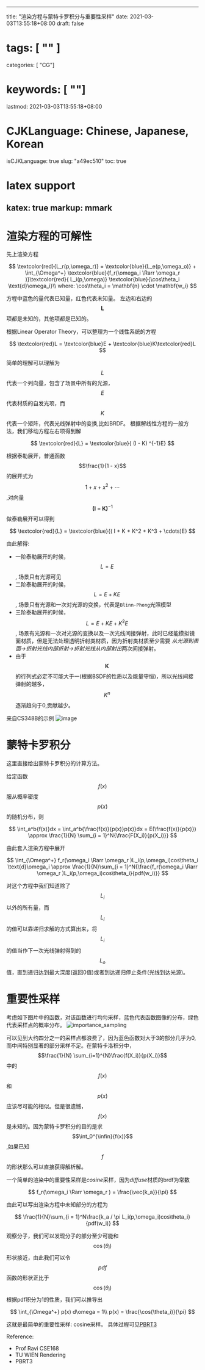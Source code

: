 
---
title: "渲染方程与蒙特卡罗积分与重要性采样"
date: 2021-03-03T13:55:18+08:00
draft: false
# tags: [ "" ]
categories: [ "CG"]
# keywords: [ ""]
lastmod: 2021-03-03T13:55:18+08:00
# CJKLanguage: Chinese, Japanese, Korean
isCJKLanguage: true
slug: "a49ec510"
toc: true
# latex support
katex: true 
markup: mmark
---

# 渲染方程的可解性
先上渲染方程

$$
\textcolor{red}{L_r(p,\omega_r)} = \textcolor{blue}{L_e(p,\omega_o)} + \int_{\Omega^+} \textcolor{blue}{f_r(\omega_i \Rarr \omega_r )}\textcolor{red}{ L_i(p,\omega)} \textcolor{blue}{\cos\theta_i \text{d}\omega_i}\\
where:
\cos\theta_i = \mathbf{n} \cdot \mathbf{w_i}
$$

方程中蓝色的量代表已知量，红色代表未知量。
左边和右边的$$\mathbf{L}$$项都是未知的，其他项都是已知的。

根据Linear Operator Theory，可以整理为一个线性系统的方程

$$
\textcolor{red}L = \textcolor{blue}E + \textcolor{blue}K\textcolor{red}L
$$

简单的理解可以理解为$$L$$代表一个列向量，包含了场景中所有的光源，$$E$$代表材质的自发光项，而$$K$$代表一个矩阵，代表光线弹射中的变换,比如BRDF。
根据解线性方程的一般方法，我们移动方程左右项得到解

$$
\textcolor{red}{L} = \textcolor{blue}{ (I - K) ^{-1}E}
$$

根据泰勒展开，普通函数$$\frac{1}{1 - x}$$的展开式为$$ 1 + x + x^2 + \cdots$$,对向量$$ \mathbf{( I - K)} ^ {-1}$$做泰勒展开可以得到

$$
\textcolor{red}{L} = \textcolor{blue}{( I + K + K^2 + K^3 + \cdots)E}
$$

由此解得:
- 一阶泰勒展开的时候，$$ L = E$$, 场景只有光源可见
- 二阶泰勒展开的时候，$$ L = E + KE$$, 场景只有光源和一次对光源的变换，代表是`Blinn-Phong`光照模型
- 三阶泰勒展开的时候，$$ L = E + KE + K^2 E$$, 场景有光源和一次对光源的变换以及一次光线间接弹射，此时已经能模拟镜面材质，但是无法处理透明折射类材质，因为折射类材质至少需要 *从光源到表面->折射光线内部折射->折射光线从内部射出*两次间接弹射。
- 由于$$\mathbf{K}$$的行列式必定不可能大于一(根据BSDF的性质以及能量守恒)，所以光线间接弹射的越多，$$K^n$$逐渐趋向于0,贡献越少。

来自CS348B的示例
![image](/image/rendering_equation_taylor.png)


# 蒙特卡罗积分

这里直接给出蒙特卡罗积分的计算方法。

给定函数$$f(x)$$服从概率密度$$p(x)$$的随机分布，则

$$
\int_a^b{f(x)}dx = \int_a^b{\frac{f(x)}{p(x)}p(x)}dx = E(\frac{f(x)}{p(x)}) \approx \frac{1}{N} \sum_{i = 1}^N{\frac{F(X_i)}{p(X_i)}}
$$

由此套入渲染方程中展开

$$
\int_{\Omega^+} f_r(\omega_i \Rarr \omega_r )L_i(p,\omega_i)cos\theta_i \text{d}\omega_i 
\approx
\frac{1}{N}\sum_{i = 1}^N{\frac{f_r(\omega_i \Rarr \omega_r )L_i(p,\omega_i)cos\theta_i}{pdf(w_i)}}
$$

对这个方程中我们知道除了$$L_i$$以外的所有量，而$$L_i$$的值可以靠递归求解的方式算出来，将$$L_i$$的值当作下一次光线弹射得到的$$L_o$$值，直到递归达到最大深度(返回0值)或者到达递归停止条件(光线到达光源)。


# 重要性采样

考虑如下图片中的函数，对该函数进行均匀采样，蓝色代表函数图像的分布，绿色代表采样点的概率分布。
![importance_sampling](/image/importance_sampling.png)

可以见到大约四分之一的采样点都浪费了，因为蓝色函数对大于3的部分几乎为0,而中间特别显著的部分采样不足。在蒙特卡洛积分中，$$\frac{1}{N} \sum_{i=1}^{N}\frac{f(X_i)}{p(X_i)}$$中的$$f(x)$$ 和 $$p(x)$$应该尽可能的相似。但是很遗憾，$$f(x)$$是未知的。因为蒙特卡罗积分的目的是求$$\int_0^{\infin}{f(x)}$$,如果已知$$f$$的形状那么可以直接获得解析解。

一个简单的渲染中的重要性采样是*cosine*采样，因为*diffuse*材质的brdf为常数

$$
f_r(\omega_i \Rarr \omega_r ) = \frac{\vec{k_a}}{\pi}
$$

由此可以写出渲染方程中未知部分的方程为

$$
\frac{1}{N}\sum_{i = 1}^N\frac{k_a / \pi L_i(p,\omega_i)cos\theta_i}{pdf(w_i)}
$$

观察分子，我们可以发现分子的部分至少可能和$$\cos(\theta_i)$$形状接近，由此我们可以令$$pdf$$函数的形状正比于$$\cos(\theta_i)$$
根据pdf积分为1的性质，我们可以推导出

$$
\int_{\Omega^+} p(x) d\omega = 1\\
p(x) = \frac{\cos(\theta_i)}{\pi}
$$

这就是最简单的重要性采样: cosine采样。
具体过程可见[PBRT3](http://www.pbr-book.org/3ed-2018/Monte_Carlo_Integration/2D_Sampling_with_Multidimensional_Transformations.html#Cosine-WeightedHemisphereSampling)

Reference:
- Prof Ravi CSE168
- TU WIEN Rendering
- PBRT3
